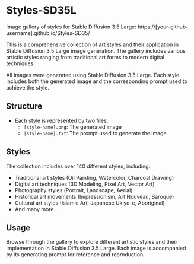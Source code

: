# Styles-SD35L
Image gallery of styles for Stable Diffusion 3.5 Large: https://[your-github-username].github.io/Styles-SD35/

This is a comprehensive collection of art styles and their application in Stable Diffusion 3.5 Large image generation. The gallery includes various artistic styles ranging from traditional art forms to modern digital techniques.

All images were generated using Stable Diffusion 3.5 Large. Each style includes both the generated image and the corresponding prompt used to achieve the style.

## Structure
- Each style is represented by two files:
  - `[style-name].png`: The generated image
  - `[style-name].txt`: The prompt used to generate the image

## Styles
The collection includes over 140 different styles, including:
- Traditional art styles (Oil Painting, Watercolor, Charcoal Drawing)
- Digital art techniques (3D Modeling, Pixel Art, Vector Art)
- Photography styles (Portrait, Landscape, Aerial)
- Historical art movements (Impressionism, Art Nouveau, Baroque)
- Cultural art styles (Islamic Art, Japanese Ukiyo-e, Aboriginal)
- And many more...

## Usage
Browse through the gallery to explore different artistic styles and their implementation in Stable Diffusion 3.5 Large. Each image is accompanied by its generating prompt for reference and reproduction.
